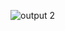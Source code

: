 ![output 2](https://user-images.githubusercontent.com/94163693/143197077-6fb5c4cd-dd93-455b-934f-8429695b04ae.png)
